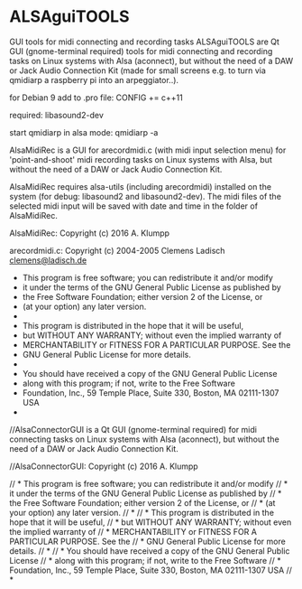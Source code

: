 # ALSAguiTOOLS
GUI tools for midi connecting and recording tasks
ALSAguiTOOLS are Qt GUI (gnome-terminal required) tools for midi connecting and recording tasks on Linux systems with Alsa (aconnect), but without the need of a DAW or Jack Audio Connection Kit (made for small screens e.g. to turn via qmidiarp a raspberry pi into an arpeggiator..).

for Debian 9 add to .pro file:
CONFIG += c++11

required:
libasound2-dev

start qmidiarp in alsa mode:
qmidiarp -a


AlsaMidiRec is a GUI for arecordmidi.c (with midi input selection menu) for 'point-and-shoot' midi recording tasks on Linux systems with Alsa, but without the need of a DAW or Jack Audio Connection Kit. 

AlsaMidiRec requires alsa-utils (including arecordmidi) installed on the system (for debug: libasound2 and libasound2-dev). The midi files of the selected midi input will be saved with date and time in the folder of AlsaMidiRec. 

AlsaMidiRec: Copyright (c) 2016 A. Klumpp

arecordmidi.c:  Copyright (c) 2004-2005 Clemens Ladisch <clemens@ladisch.de>

 *  This program is free software; you can redistribute it and/or modify
 *  it under the terms of the GNU General Public License as published by
 *  the Free Software Foundation; either version 2 of the License, or
 *  (at your option) any later version.
 *
 *  This program is distributed in the hope that it will be useful,
 *  but WITHOUT ANY WARRANTY; without even the implied warranty of
 *  MERCHANTABILITY or FITNESS FOR A PARTICULAR PURPOSE.  See the
 *  GNU General Public License for more details.
 *
 *  You should have received a copy of the GNU General Public License
 *  along with this program; if not, write to the Free Software
 *  Foundation, Inc., 59 Temple Place, Suite 330, Boston, MA  02111-1307 USA
 *


//AlsaConnectorGUI is a Qt GUI (gnome-terminal required) for midi connecting tasks on Linux systems with Alsa (aconnect), but without the need of a DAW or Jack Audio Connection Kit.

//AlsaConnectorGUI: Copyright (c) 2016 A. Klumpp


// *  This program is free software; you can redistribute it and/or modify
// *  it under the terms of the GNU General Public License as published by
// *  the Free Software Foundation; either version 2 of the License, or
// *  (at your option) any later version.
// *
// *  This program is distributed in the hope that it will be useful,
// *  but WITHOUT ANY WARRANTY; without even the implied warranty of
// *  MERCHANTABILITY or FITNESS FOR A PARTICULAR PURPOSE.  See the
// *  GNU General Public License for more details.
// *
// *  You should have received a copy of the GNU General Public License
// *  along with this program; if not, write to the Free Software
// *  Foundation, Inc., 59 Temple Place, Suite 330, Boston, MA  02111-1307 USA
// *

